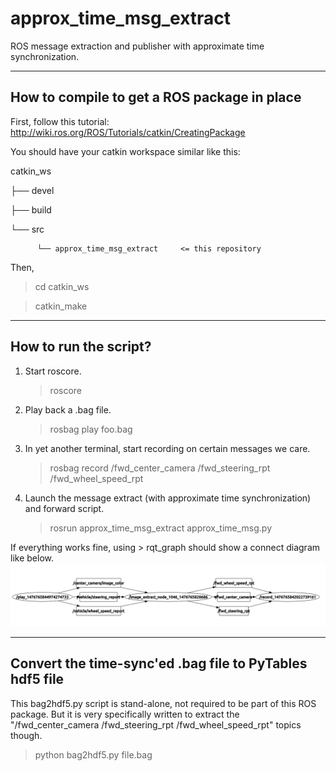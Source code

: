 # approx_time_msg_extract
ROS message extraction and publisher with approximate time synchronization.

----------------------
How to compile to get a ROS package in place
----------------------
First, follow this tutorial: http://wiki.ros.org/ROS/Tutorials/catkin/CreatingPackage

You should have your catkin workspace similar like this:

catkin_ws
   
   ├──  devel
   
   ├──  build
   
   └──  src
      
          └── approx_time_msg_extract     <= this repository

Then, 
  > cd catkin_ws

  > catkin_make

----------------------
How to run the script?
----------------------

1. Start roscore.
    > roscore

2. Play back a .bag file.
    > rosbag play foo.bag

3. In yet another terminal, start recording on certain messages we care. 
    > rosbag record /fwd_center_camera /fwd_steering_rpt /fwd_wheel_speed_rpt

4. Launch the message extract (with approximate time synchronization) and forward script.
    > rosrun approx_time_msg_extract approx_time_msg.py

If everything works fine, using > rqt_graph should show a connect diagram like below. 
![alt tag](https://github.com/jinchenglee/approx_time_msg_extract/blob/master/ros_play_extract_conn.png)

----------------------
Convert the time-sync'ed .bag file to PyTables hdf5 file
----------------------
This bag2hdf5.py script is stand-alone, not required to be part of this ROS package. But it is very specifically written to extract the "/fwd_center_camera /fwd_steering_rpt /fwd_wheel_speed_rpt" topics though. 

> python bag2hdf5.py file.bag




